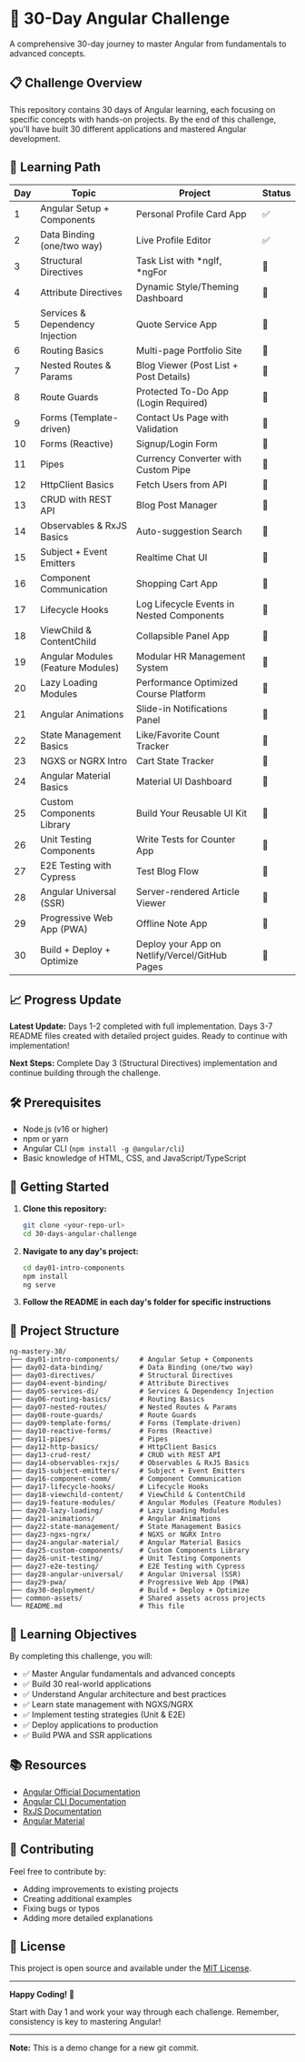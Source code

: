 # 🚀 30-Day Angular Challenge

A comprehensive 30-day journey to master Angular from fundamentals to advanced concepts.

## 📋 Challenge Overview

This repository contains 30 days of Angular learning, each focusing on specific concepts with hands-on projects. By the end of this challenge, you'll have built 30 different applications and mastered Angular development.

## 🎯 Learning Path

| Day | Topic | Project | Status |
|-----|-------|---------|--------|
| 1 | Angular Setup + Components | Personal Profile Card App | ✅ |
| 2 | Data Binding (one/two way) | Live Profile Editor | ✅ |
| 3 | Structural Directives | Task List with *ngIf, *ngFor | 🔄 |
| 4 | Attribute Directives | Dynamic Style/Theming Dashboard | 🔄 |
| 5 | Services & Dependency Injection | Quote Service App | 🔄 |
| 6 | Routing Basics | Multi-page Portfolio Site | 🔄 |
| 7 | Nested Routes & Params | Blog Viewer (Post List + Post Details) | 🔄 |
| 8 | Route Guards | Protected To-Do App (Login Required) | 🔄 |
| 9 | Forms (Template-driven) | Contact Us Page with Validation | 🔄 |
| 10 | Forms (Reactive) | Signup/Login Form | 🔄 |
| 11 | Pipes | Currency Converter with Custom Pipe | 🔄 |
| 12 | HttpClient Basics | Fetch Users from API | 🔄 |
| 13 | CRUD with REST API | Blog Post Manager | 🔄 |
| 14 | Observables & RxJS Basics | Auto-suggestion Search | 🔄 |
| 15 | Subject + Event Emitters | Realtime Chat UI | 🔄 |
| 16 | Component Communication | Shopping Cart App | 🔄 |
| 17 | Lifecycle Hooks | Log Lifecycle Events in Nested Components | 🔄 |
| 18 | ViewChild & ContentChild | Collapsible Panel App | 🔄 |
| 19 | Angular Modules (Feature Modules) | Modular HR Management System | 🔄 |
| 20 | Lazy Loading Modules | Performance Optimized Course Platform | 🔄 |
| 21 | Angular Animations | Slide-in Notifications Panel | 🔄 |
| 22 | State Management Basics | Like/Favorite Count Tracker | 🔄 |
| 23 | NGXS or NGRX Intro | Cart State Tracker | 🔄 |
| 24 | Angular Material Basics | Material UI Dashboard | 🔄 |
| 25 | Custom Components Library | Build Your Reusable UI Kit | 🔄 |
| 26 | Unit Testing Components | Write Tests for Counter App | 🔄 |
| 27 | E2E Testing with Cypress | Test Blog Flow | 🔄 |
| 28 | Angular Universal (SSR) | Server-rendered Article Viewer | 🔄 |
| 29 | Progressive Web App (PWA) | Offline Note App | 🔄 |
| 30 | Build + Deploy + Optimize | Deploy your App on Netlify/Vercel/GitHub Pages | 🔄 |

## 📈 Progress Update

**Latest Update:** Days 1-2 completed with full implementation. Days 3-7 README files created with detailed project guides. Ready to continue with implementation!

**Next Steps:** Complete Day 3 (Structural Directives) implementation and continue building through the challenge.

## 🛠️ Prerequisites

- Node.js (v16 or higher)
- npm or yarn
- Angular CLI (`npm install -g @angular/cli`)
- Basic knowledge of HTML, CSS, and JavaScript/TypeScript

## 🚀 Getting Started

1. **Clone this repository:**
   ```bash
   git clone <your-repo-url>
   cd 30-days-angular-challenge
   ```

2. **Navigate to any day's project:**
   ```bash
   cd day01-intro-components
   npm install
   ng serve
   ```

3. **Follow the README in each day's folder for specific instructions**

## 📁 Project Structure

```
ng-mastery-30/
├── day01-intro-components/     # Angular Setup + Components
├── day02-data-binding/         # Data Binding (one/two way)
├── day03-directives/           # Structural Directives
├── day04-event-binding/        # Attribute Directives
├── day05-services-di/          # Services & Dependency Injection
├── day06-routing-basics/       # Routing Basics
├── day07-nested-routes/        # Nested Routes & Params
├── day08-route-guards/         # Route Guards
├── day09-template-forms/       # Forms (Template-driven)
├── day10-reactive-forms/       # Forms (Reactive)
├── day11-pipes/                # Pipes
├── day12-http-basics/          # HttpClient Basics
├── day13-crud-rest/            # CRUD with REST API
├── day14-observables-rxjs/     # Observables & RxJS Basics
├── day15-subject-emitters/     # Subject + Event Emitters
├── day16-component-comm/       # Component Communication
├── day17-lifecycle-hooks/      # Lifecycle Hooks
├── day18-viewchild-content/    # ViewChild & ContentChild
├── day19-feature-modules/      # Angular Modules (Feature Modules)
├── day20-lazy-loading/         # Lazy Loading Modules
├── day21-animations/           # Angular Animations
├── day22-state-management/     # State Management Basics
├── day23-ngxs-ngrx/            # NGXS or NGRX Intro
├── day24-angular-material/     # Angular Material Basics
├── day25-custom-components/    # Custom Components Library
├── day26-unit-testing/         # Unit Testing Components
├── day27-e2e-testing/          # E2E Testing with Cypress
├── day28-angular-universal/    # Angular Universal (SSR)
├── day29-pwa/                  # Progressive Web App (PWA)
├── day30-deployment/           # Build + Deploy + Optimize
├── common-assets/              # Shared assets across projects
└── README.md                   # This file
```

## 🎯 Learning Objectives

By completing this challenge, you will:

- ✅ Master Angular fundamentals and advanced concepts
- ✅ Build 30 real-world applications
- ✅ Understand Angular architecture and best practices
- ✅ Learn state management with NGXS/NGRX
- ✅ Implement testing strategies (Unit & E2E)
- ✅ Deploy applications to production
- ✅ Build PWA and SSR applications

## 📚 Resources

- [Angular Official Documentation](https://angular.io/docs)
- [Angular CLI Documentation](https://cli.angular.io/)
- [RxJS Documentation](https://rxjs.dev/)
- [Angular Material](https://material.angular.io/)

## 🤝 Contributing

Feel free to contribute by:
- Adding improvements to existing projects
- Creating additional examples
- Fixing bugs or typos
- Adding more detailed explanations

## 📝 License

This project is open source and available under the [MIT License](LICENSE).

---

**Happy Coding! 🎉**

Start with Day 1 and work your way through each challenge. Remember, consistency is key to mastering Angular! 

---

**Note:** This is a demo change for a new git commit. 

<!-- Another simple comment for demo purposes --> 
